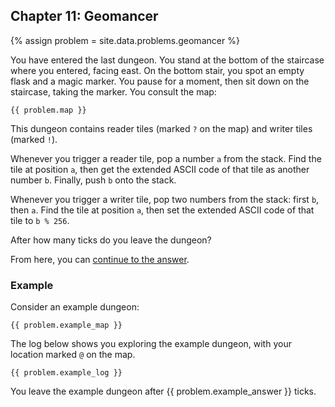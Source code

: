 ## Chapter 11: Geomancer

{% assign problem = site.data.problems.geomancer %}

You have entered the last dungeon. You stand at the bottom of the staircase where you entered, facing east. On the bottom stair, you spot an empty flask and a magic marker. You pause for a moment, then sit down on the staircase, taking the marker. You consult the map:

```
{{ problem.map }}
```

This dungeon contains reader tiles (marked `?` on the map) and writer tiles (marked `!`).

Whenever you trigger a reader tile, pop a number `a` from the stack. Find the tile at position `a`, then get the extended ASCII code of that tile as another number `b`. Finally, push `b` onto the stack.

Whenever you trigger a writer tile, pop two numbers from the stack: first `b`, then `a`. Find the tile at position `a`, then set the extended ASCII code of that tile to `b % 256`.

After how many ticks do you leave the dungeon?

From here, you can [continue to the answer](../../answers/chapters/11/geomancer.md).

### Example

Consider an example dungeon:

```
{{ problem.example_map }}
```

The log below shows you exploring the example dungeon, with your location marked `@` on the map.

```
{{ problem.example_log }}
```

You leave the example dungeon after {{ problem.example_answer }} ticks.

